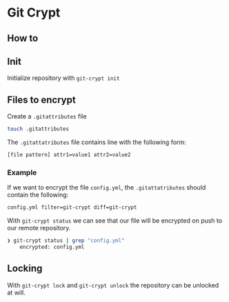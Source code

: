# Git Crypt

## How to

## Init

Initialize repository with `git-crypt init`

## Files to encrypt

Create a `.gitattributes` file

```bash
touch .gitattributes
```

The `.gitattatributes` file contains line with the following form:

```bash
[file pattern] attr1=value1 attr2=value2
```

### Example

If we want to encrypt the file `config.yml`, the `.gitattatributes` should contain the following:

```bash
config.yml filter=git-crypt diff=git-crypt
```

With `git-crypt status` we can see that our file will be encrypted on push to our remote repository.

```bash
❯ git-crypt status | grep "config.yml"
    encrypted: config.yml
```

## Locking

With `git-crypt lock` and `git-crypt unlock` the repository can be unlocked at will.
